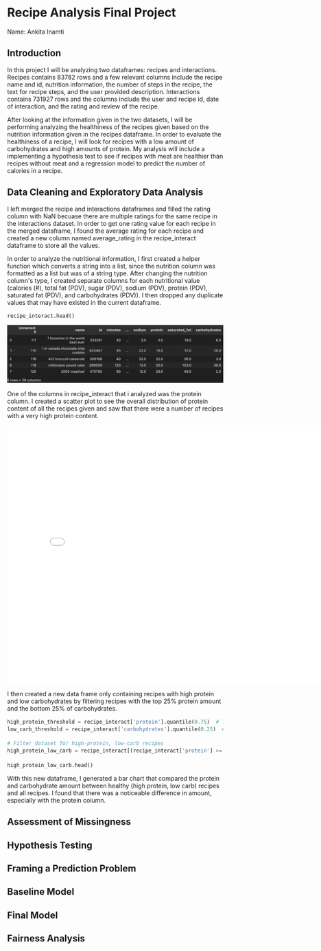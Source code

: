 # Recipe Analysis Final Project
Name: Ankita Inamti 

## Introduction
In this project I will be analyzing two dataframes: recipes and interactions. Recipes contains 83782 rows and a few relevant columns include the recipe name and id, nutrition information, the number of steps in the recipe, the text for recipe steps, and the user provided description. Interactions contains 731927 rows and the columns include the user and recipe id, date of interaction, and the rating and review of the recipe. 
  
After looking at the information given in the two datasets, I will be performing analyzing the healthiness of the recipes given based on the nutrition information given in the recipes dataframe. In order to evaluate the healthiness of a recipe, I will look for recipes with a low amount of carbohydrates and high amounts of protein. My analysis will include a implementing a hypothesis test to see if recipes with meat are healthier than recipes without meat and a regression model to predict the number of calories in a recipe. 

## Data Cleaning and Exploratory Data Analysis
I left merged the recipe and interactions dataframes and filled the rating column with NaN becuase there are multiple ratings for the same recipe in the interactions dataset. In order to get one rating value for each recipe in the merged dataframe, I found the average rating for each recipe and created a new column named average_rating in the recipe_interact dataframe to store all the values. 

In order to analyze the nutritional information, I first created a helper function which converts a string into a list, since the nutrition column was formatted as a list but was of a string type. After changing the nutrition column's type, I created separate columns for each nutritional value (calories (#), total fat (PDV), sugar (PDV), sodium (PDV), protein (PDV), saturated fat (PDV), and carbohydrates (PDV)). I then dropped any duplicate values that may have existed in the current dataframe. 

```py
recipe_interact.head()
```

![cleaned recipe_interact](recipe_interact.jpg)

One of the columns in recipe_interact that i analyzed was the protein column. I created a scatter plot to see the overall distribution of protein content of all the recipes given and saw that there were a number of recipes with a very high protein content. 

<iframe
  src="assets/protein_plot.html"
  width="800"
  height="600"
  frameborder="0"
></iframe>

I then created a new data frame only containing recipes with high protein and low carbohydrates by filtering recipes with the top 25% protein amount and the bottom 25% of carbohydrates. 

```py
high_protein_threshold = recipe_interact['protein'].quantile(0.75)  # Top 25% protein
low_carb_threshold = recipe_interact['carbohydrates'].quantile(0.25)  # Bottom 25% carbs

# Filter dataset for high-protein, low-carb recipes
high_protein_low_carb = recipe_interact[(recipe_interact['protein'] >= high_protein_threshold) & (recipe_interact['carbohydrates'] <= low_carb_threshold)]

high_protein_low_carb.head()
```

With this new dataframe, I generated a bar chart that compared the protein and carbohydrate amount between healthy (high protein, low carb) recipes and all recipes. I found that there was a noticeable difference in amount, especially with the protein column. 



## Assessment of Missingness


## Hypothesis Testing


## Framing a Prediction Problem


## Baseline Model


## Final Model

## Fairness Analysis



